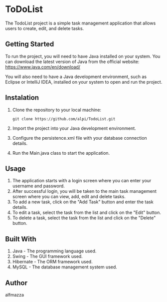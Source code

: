 # ToDoList

The TodoList project is a simple task management application that allows users to create, edit, and delete tasks.

## Getting Started

To run the project, you will need to have Java installed on your system. You can download the latest version of Java from the official website: https://www.java.com/en/download/

You will also need to have a Java development environment, such as Eclipse or IntelliJ IDEA, installed on your system to open and run the project.

## Instalation

1. Clone the repository to your local machine:

   ```git clone https://github.com/alpi/TodoList.git```

2. Import the project into your Java development environment.
3. Configure the persistence.xml file with your database connection details.
4. Run the Main.java class to start the application.

## Usage

1. The application starts with a login screen where you can enter your username and password.
2. After successful login, you will be taken to the main task management screen where you can view, add, edit and delete tasks.
3. To add a new task, click on the "Add Task" button and enter the task details.
4. To edit a task, select the task from the list and click on the "Edit" button.
5. To delete a task, select the task from the list and click on the "Delete" button.

## Built With

1. Java - The programming language used.
2. Swing - The GUI framework used.
3. Hibernate - The ORM framework used.
4. MySQL - The database management system used.

## Author

alfmazza
